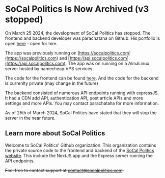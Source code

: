 # SoCal Politics Is Now Archived (v3 stopped)

On March 25 2024, the development of SoCal Politics has stopped. The frontend and backend developer was parachataha on Github. His portfolio is open [here](https://tahaparacha.netlify.app) - open for hire.

The app was previously running on [https://socalpolitics.com](https://socalpolitics.com) and [https://api.socalpolitics.com](https://api.socalpolitics.com). The app was on running on a AlmaLinux server hosted by namecheap VPS services.

The code for the frontend can be found [here](https://github.com/parachataha/socalpolitics-frontend). And the code for the backend is currenlty private (may change in the future)

The backend consisted of numerous API endpoints running with expressJS. It had a CDN add API, authentication API, post article APIs and more settings and more APIs. You may contact parachataha for more information.

As of 25th of March 2024, SoCal Politics have stated that they will stop the server in the near future. 

## Learn more about SoCal Politics

Welcome to SoCal Politics' Github organization. This organization contains the private source code to the frontend and backend of the [SoCal Politics website](https://socalpolitics.com). This include the NextJS app and the Express server running the API endpoints. 

~~Feel free to contact support at contact@socalpolitics.com.~~
